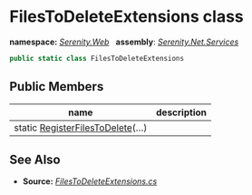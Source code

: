 # FilesToDeleteExtensions class
**namespace:** *[Serenity.Web](../README.md#serenity.web-namespace)*   **assembly**: *[Serenity.Net.Services](../README.md)*

```csharp
public static class FilesToDeleteExtensions
```

## Public Members

| name | description |
| --- | --- |
| static [RegisterFilesToDelete](FilesToDeleteExtensions/RegisterFilesToDelete.md)(…) |  |

## See Also

* **Source:** *[FilesToDeleteExtensions.cs](https://github.com/serenity-is/Serenity/blob/master/src/Serenity.Net.Services/Upload/FilesToDeleteExtensions.cs)*